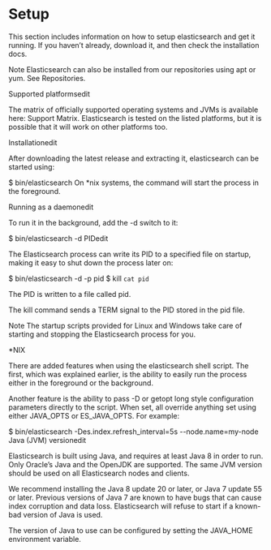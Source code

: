 # Setup
This section includes information on how to setup elasticsearch and get it running. If you haven’t already, download it, and then check the installation docs.

Note
Elasticsearch can also be installed from our repositories using apt or yum. See Repositories.

Supported platformsedit

The matrix of officially supported operating systems and JVMs is available here: Support Matrix. Elasticsearch is tested on the listed platforms, but it is possible that it will work on other platforms too.

Installationedit

After downloading the latest release and extracting it, elasticsearch can be started using:

$ bin/elasticsearch
On *nix systems, the command will start the process in the foreground.

Running as a daemonedit

To run it in the background, add the -d switch to it:

$ bin/elasticsearch -d
PIDedit

The Elasticsearch process can write its PID to a specified file on startup, making it easy to shut down the process later on:

$ bin/elasticsearch -d -p pid
$ kill `cat pid`


The PID is written to a file called pid.



The kill command sends a TERM signal to the PID stored in the pid file.

Note
The startup scripts provided for Linux and Windows take care of starting and stopping the Elasticsearch process for you.

*NIX

There are added features when using the elasticsearch shell script. The first, which was explained earlier, is the ability to easily run the process either in the foreground or the background.

Another feature is the ability to pass -D or getopt long style configuration parameters directly to the script. When set, all override anything set using either JAVA_OPTS or ES_JAVA_OPTS. For example:

$ bin/elasticsearch -Des.index.refresh_interval=5s --node.name=my-node
Java (JVM) versionedit

Elasticsearch is built using Java, and requires at least Java 8 in order to run. Only Oracle’s Java and the OpenJDK are supported. The same JVM version should be used on all Elasticsearch nodes and clients.

We recommend installing the Java 8 update 20 or later, or Java 7 update 55 or later. Previous versions of Java 7 are known to have bugs that can cause index corruption and data loss. Elasticsearch will refuse to start if a known-bad version of Java is used.

The version of Java to use can be configured by setting the JAVA_HOME environment variable.